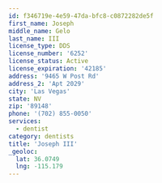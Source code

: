 ```yaml
---
id: f346719e-4e59-47da-bfc8-c0872282de5f
first_name: Joseph
middle_name: Gelo
last_name: III
license_type: DDS
license_number: '6252'
license_status: Active
license_expiration: '42185'
address: '9465 W Post Rd'
address_2: 'Apt 2029'
city: 'Las Vegas'
state: NV
zip: '89148'
phone: '(702) 855-0050'
services:
  - dentist
category: dentists
title: 'Joseph III'
_geoloc:
  lat: 36.0749
  lng: -115.179
---
```

